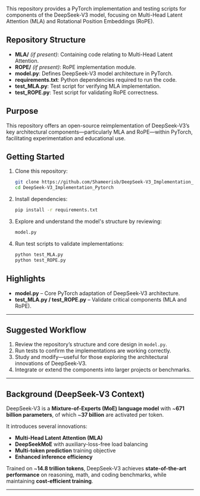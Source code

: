 This repository provides a PyTorch implementation and testing scripts for components of the DeepSeek-V3 model, focusing on Multi-Head Latent Attention (MLA) and Rotational Position Embeddings (RoPE).

##  Repository Structure

- **MLA/** *(if present)*: Containing code relating to Multi-Head Latent Attention.
- **ROPE/** *(if present)*: RoPE implementation module.
- **model.py**: Defines DeepSeek-V3 model architecture in PyTorch.
- **requirements.txt**: Python dependencies required to run the code.
- **test_MLA.py**: Test script for verifying MLA implementation.
- **test_ROPE.py**: Test script for validating RoPE correctness.

##  Purpose

This repository offers an open-source reimplementation of DeepSeek-V3’s key architectural components—particularly MLA and RoPE—within PyTorch, facilitating experimentation and educational use.

##  Getting Started

1. Clone this repository:
   ```bash
   git clone https://github.com/Shameerisb/DeepSeek-V3_Implementation_Pytorch
   cd DeepSeek-V3_Implementation_Pytorch
2. Install dependencies:
    ```bash
    pip install -r requirements.txt
3. Explore and understand the model's structure by reviewing:
    ```bash
    model.py
4. Run test scripts to validate implementations:
    ```bash
    python test_MLA.py
    python test_ROPE.py

## Highlights

- **model.py** – Core PyTorch adaptation of DeepSeek-V3 architecture.  
- **test_MLA.py / test_ROPE.py** – Validate critical components (MLA and RoPE).  

---

## Suggested Workflow

1. Review the repository’s structure and core design in `model.py`.  
2. Run tests to confirm the implementations are working correctly.  
3. Study and modify—useful for those exploring the architectural innovations of DeepSeek-V3.  
4. Integrate or extend the components into larger projects or benchmarks.  

---

## Background (DeepSeek-V3 Context)

DeepSeek-V3 is a **Mixture-of-Experts (MoE) language model** with ~**671 billion parameters**, of which ~**37 billion** are activated per token.  

It introduces several innovations:  
- **Multi-Head Latent Attention (MLA)**  
- **DeepSeekMoE** with auxiliary-loss-free load balancing  
- **Multi-token prediction** training objective  
- **Enhanced inference efficiency**  

Trained on ~**14.8 trillion tokens**, DeepSeek-V3 achieves **state-of-the-art performance** on reasoning, math, and coding benchmarks, while maintaining **cost-efficient training**.  

---

